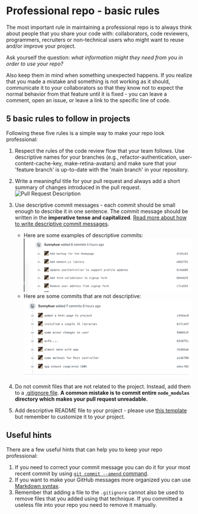 # Professional repo - basic rules

The most important rule in maintaining a professional repo is to always think about people that you share your code with: collaborators, code reviewers, programmers, recruiters or non-technical users who might want to reuse and/or improve your project.

Ask yourself the question: *what information might they need from you in order to use your repo?*

Also keep them in mind when something unexpected happens. If you realize that you made a mistake and something is not working as it should, communicate it to your collaborators so that they know not to expect the normal behavior from that feature until it is fixed - you can leave a comment, open an issue, or leave a link to the specific line of code.

## 5 basic rules to follow in projects

Following these five rules is a simple way to make your repo look professional:

1. Respect the rules of the code review flow that your team follows. Use descriptive names for your branches (e.g., refactor-authentication, user-content-cache-key, make-retina-avatars) and make sure that your 'feature branch' is up-to-date with the 'main branch' in your repository.

2. Write a meaningful title for your pull request and always add a short summary of changes introduced in the pull request.
    ![Pull Request Description](./images/pull_request_desc.gif)

3. Use descriptive commit messages - each commit should be small enough to describe it in one sentence. The commit message should be written in the **imperative tense and capitalized**. [Read more about how to write descriptive commit messages](https://www.freecodecamp.org/news/level-you-up-to-awesome-commit-messages-a85558cb90e8).
     - Here are some examples of descriptive commits:
         ![Pull Request Description](./images/descriptive_commits_example.png)
     - Here are some commits that are not descriptive:
         ![Pull Request Description](./images/not_descriptive_commits.png)
  
4. Do not commit files that are not related to the project. Instead, add them to a [.gitignore file](https://www.freecodecamp.org/news/gitignore-what-is-it-and-how-to-add-to-repo/). **A common mistake is to commit entire `node_modules` directory which makes your pull request unreadable.**

5. Add descriptive README file to your project - please use [this template](https://github.com/julzedz/math-magicians/blob/dev/README.md) but remember to customize it to your project.

## Useful hints

There are a few useful hints that can help you to keep your repo professional:

1. If you need to correct your commit message you can do it for your most recent commit by using [`git commit --amend` command](https://www.atlassian.com/git/tutorials/rewriting-history#git-commit--amend). 
2. If you want to make your GitHub messages more organized you can use [Markdown syntax](https://guides.github.com/features/mastering-markdown/).
3. Remember that adding a file to the `.gitignore` cannot also be used to remove files that you added using that technique. If you committed a useless file into your repo you need to remove it manually.

